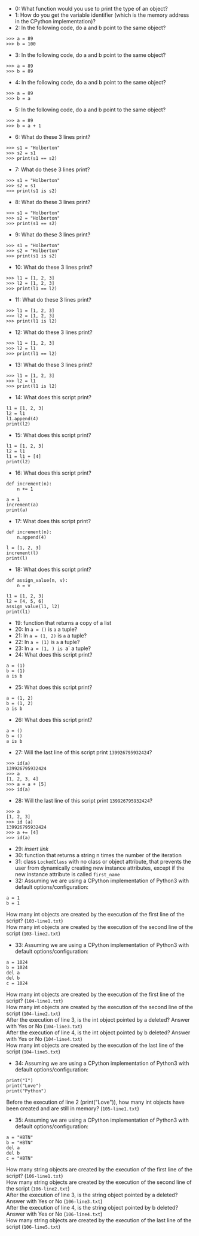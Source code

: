 - 0: What function would you use to print the type of an object?
- 1: How do you get the variable identifier (which is the memory address in the CPython implementation)?
- 2: In the following code, do a and b point to the same object?
```
>>> a = 89
>>> b = 100
```
- 3: In the following code, do a and b point to the same object?
```
>>> a = 89
>>> b = 89
```
- 4: In the following code, do a and b point to the same object?
```
>>> a = 89
>>> b = a
```
- 5: In the following code, do a and b point to the same object?
```
>>> a = 89
>>> b = a + 1
```
- 6: What do these 3 lines print?
```
>>> s1 = "Holberton"
>>> s2 = s1
>>> print(s1 == s2)
```
- 7: What do these 3 lines print?
```
>>> s1 = "Holberton"
>>> s2 = s1
>>> print(s1 is s2)
```
- 8: What do these 3 lines print?
```
>>> s1 = "Holberton"
>>> s2 = "Holberton"
>>> print(s1 == s2)
```
- 9: What do these 3 lines print?
```
>>> s1 = "Holberton"
>>> s2 = "Holberton"
>>> print(s1 is s2)
```
- 10: What do these 3 lines print?
```
>>> l1 = [1, 2, 3]
>>> l2 = [1, 2, 3]
>>> print(l1 == l2)
```
- 11: What do these 3 lines print?
```
>>> l1 = [1, 2, 3]
>>> l2 = [1, 2, 3]
>>> print(l1 is l2)
```
- 12: What do these 3 lines print?
```
>>> l1 = [1, 2, 3]
>>> l2 = l1
>>> print(l1 == l2)
```
- 13: What do these 3 lines print?
```
>>> l1 = [1, 2, 3]
>>> l2 = l1
>>> print(l1 is l2)
```
- 14: What does this script print?
```
l1 = [1, 2, 3]
l2 = l1
l1.append(4)
print(l2)
```
- 15: What does this script print?
```
l1 = [1, 2, 3]
l2 = l1
l1 = l1 + [4]
print(l2)
```
- 16: What does this script print?
```
def increment(n):
    n += 1

a = 1
increment(a)
print(a)
```
- 17: What does this script print?
```
def increment(n):
    n.append(4)

l = [1, 2, 3]
increment(l)
print(l)
```
- 18: What does this script print?
```
def assign_value(n, v):
    n = v

l1 = [1, 2, 3]
l2 = [4, 5, 6]
assign_value(l1, l2)
print(l1)
```
- 19: function that returns a copy of a list
- 20: In `a = ()` is `a` a tuple?
- 21: In `a = (1, 2)` is `a` a tuple?
- 22: In `a = (1)` is `a` a tuple?
- 23: In `a = (1, ) is `a` a tuple?
- 24: What does this script print?
```
a = (1)
b = (1)
a is b
```
- 25: What does this script print?
```
a = (1, 2)
b = (1, 2)
a is b
```
- 26: What does this script print?
```
a = ()
b = ()
a is b
```
- 27: Will the last line of this script print `139926795932424`?
```
>>> id(a)
139926795932424
>>> a
[1, 2, 3, 4]
>>> a = a + [5]
>>> id(a)
```
- 28: Will the last line of this script print `139926795932424`?
```
>>> a
[1, 2, 3]
>>> id (a)
139926795932424
>>> a += [4]
>>> id(a)
```
- 29: *insert link*
- 30: function that returns a string n times the number of the iteration
- 31: class `LockedClass` with no class or object attribute, that prevents the user from dynamically creating new instance attributes, except if the new instance attribute is called `first_name`
- 32: Assuming we are using a CPython implementation of Python3 with default options/configuration:
```
a = 1
b = 1
```
How many int objects are created by the execution of the first line of the script? (`103-line1.txt`)\
How many int objects are created by the execution of the second line of the script (`103-line2.txt`)
- 33: Assuming we are using a CPython implementation of Python3 with default options/configuration:
```
a = 1024
b = 1024
del a
del b
c = 1024
```
How many int objects are created by the execution of the first line of the script? (`104-line1.txt`)\
How many int objects are created by the execution of the second line of the script (`104-line2.txt`)\
After the execution of line 3, is the int object pointed by a deleted? Answer with Yes or No (`104-line3.txt`)\
After the execution of line 4, is the int object pointed by b deleted? Answer with Yes or No (`104-line4.txt`)\
How many int objects are created by the execution of the last line of the script (`104-line5.txt`)
- 34: Assuming we are using a CPython implementation of Python3 with default options/configuration:
```
print("I")
print("Love")
print("Python")
```
Before the execution of line 2 (print("Love")), how many int objects have been created and are still in memory? (`105-line1.txt`)
- 35: Assuming we are using a CPython implementation of Python3 with default options/configuration:
```
a = "HBTN"
b = "HBTN"
del a
del b
c = "HBTN"
```
How many string objects are created by the execution of the first line of the script? (`106-line1.txt`)\
How many string objects are created by the execution of the second line of the script (`106-line2.txt`)\
After the execution of line 3, is the string object pointed by a deleted? Answer with Yes or No (`106-line3.txt`)\
After the execution of line 4, is the string object pointed by b deleted? Answer with Yes or No (`106-line4.txt`)\
How many string objects are created by the execution of the last line of the script (`106-line5.txt`)
